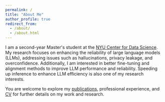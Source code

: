 ```yaml
---
permalink: /
title: "About Me"
author_profile: true
redirect_from: 
  - /about/
  - /about.html
---
```


I am a second-year Master's student at the [NYU Center for Data Science](https://cds.nyu.edu). My research focuses on enhancing the reliability of large language models (LLMs), addressing issues such as hallucinations, privacy leakage, and overconfidence. Additionally, I am interested in better fine-tuning and alignment methods to improve LLM performance and reliability. Speeding up inference to enhance LLM efficiency is also one of my research interests.

You are welcome to explore my [publications](/publications/), professional experience, and [CV](/xxx/my_cv.pdf) for further details on my work and research.
